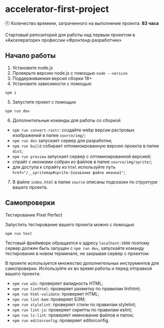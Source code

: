 # accelerator-first-project

:clock10: Количество времени, затраченного на выполнение проекта: **83 часа**

Стартовый репозиторий для работы над первым проектом в «Акселераторе» профессии «Фронтенд-разработчик»

## Начало работы

1. Установите node.js
2. Проверьте версию node.js с помощью `node --version`
3. Поддерживаемая версия сборки 18+
4. Установите зависимости с помощью

```shell
npm i
```

5. Запустите проект с помощью 

```shell
npm run dev
```

6. Дополнительные команды для работы со сборкой

- `npm run convert-rastr`: создайте webp версии растровых изображений в папке `source/img/`;
- `npm run dev` запускает сервер для разработки;
- `npm run build` собирает оптимизированную версию проекта в папке `dist`;
- `npm run preview` запускает сервер с оптимизированной версией;
- спрайт с иконками собран из файлов в папке `source/img/sprite/`;
- для доступа к спрайту из `html` используйте путь `href="/__spritemap#sprite-{название файла иконки}"`;

7. В файле `index.html` в папке `source` описаны подсказки по структуре вашего проекта.

## Самопроверки

Тестирование Pixel Perfect

Запустить тестирование вашего проекта можно с помощью

```shell
npm run test 
```

Тестовый фреймворк обращается к адресу `localhost:3000` поэтому сервер должен быть запущен с `npm run dev`, запускайте команду тестирования в новом терминале, не закрывая сервер с проектом.


В проекте используется множество дополнительных инструментов для самопроверки. Используйте их во время работы и перед отправкой вашего проекта:

- `npm run w3c`: проверяет валидность HTML;
- `npm run linthtml`: проверяет разметку по правилам linthtml;
- `npm run html-validate`: проверяет HTML;
- `npm run lint-bem`: проверяет БЭМ;
- `npm run stylelint`: проверяет стили по правилам stylelint;
- `npm run lint-js`: проверяет скрипты по правилам eslint;
- `npm run ls-lint`: проверяет именование файлов и папок;
- `npm run editorconfig`: проверяет editorconfig.
